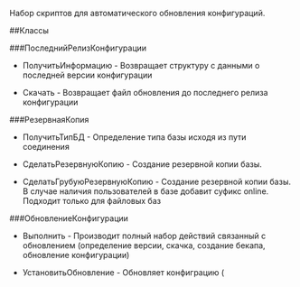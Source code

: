 Набор скриптов для автоматического обновления конфигураций.

##Классы

###ПоследнийРелизКонфигурации

  - ПолучитьИнформацию - Возвращает структуру с данными о последней версии конфигурации
  
  - Скачать - Возвращает файл обновления до последнего релиза конфигурации

###РезервнаяКопия

  - ПолучитьТипБД - Определение типа базы исходя из пути соединения
  
  - СделатьРезервнуюКопию - Создание резервной копии базы.
  
  - СделатьГрубуюРезервнуюКопию - Создание резервной копии базы. В случае наличия пользователей в базе добавит суфикс online. Подходит только для файловых баз


###ОбновлениеКонфигурации

  - Выполнить - Производит полный набор действий связанный с обновлением (определение версии, скачка, создание бекапа, обновление конфигурации)
  
  - УстановитьОбновление - Обновляет конфиграцию (
